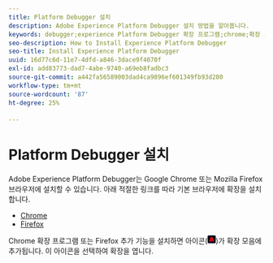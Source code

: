 ```yaml
---
title: Platform Debugger 설치
description: Adobe Experience Platform Debugger 설치 방법을 알아봅니다.
keywords: debugger;experience Platform Debugger 확장 프로그램;chrome;확장 프로그램;설치
seo-description: How to Install Experience Platform Debugger
seo-title: Install Experience Platform Debugger
uuid: 16d77c6d-11e7-4dfd-a846-3dace9f4070f
exl-id: add83773-dad7-4abe-9740-a69eb8fadbc3
source-git-commit: a442fa56589003dad4ca9896ef601349fb93d280
workflow-type: tm+mt
source-wordcount: '87'
ht-degree: 25%

---
```


# Platform Debugger 설치

Adobe Experience Platform Debugger는 Google Chrome 또는 Mozilla Firefox 브라우저에 설치할 수 있습니다. 아래 적절한 링크를 따라 기본 브라우저에 확장을 설치합니다.

* [Chrome](https://chrome.google.com/webstore/detail/adobe-experience-cloud-de/ocdmogmohccmeicdhlhhgepeaijenapj)
* [Firefox](https://addons.mozilla.org/ko-KR/firefox/addon/adobe-experience-platform-dbg/)

Chrome 확장 프로그램 또는 Firefox 추가 기능을 설치하면 아이콘(![](assets/start-icon.jpg))가 확장 모음에 추가됩니다. 이 아이콘을 선택하여 확장을 엽니다.
